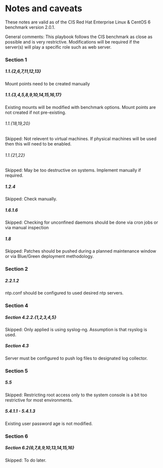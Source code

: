 # Notes and caveats

These notes are valid as of the CIS Red Hat Enterprise Linux & CentOS 6 benchmark version 2.0.1.

General comments: This playbook follows the CIS benchmark as close as possible and is very restrictive. Modifications will be required if the server(s) will play a specific role such as web server.

### Section 1

##### 1.1.{2,6,7,11,12,13}
Mount points need to be created manually

##### 1.1.{3,4,5,8,9,10,14,15,16,17}
Existing mounts will be modified with benchmark options.  Mount points are not created if not pre-existing.

###### 1.1.{18,19,20}
Skipped: Not relevent to virtual machines. If physical machines will be used then this will need to be enabled.

###### 1.1.{21,22}
Skipped: May be too destructive on systems. Implement manually if required.

##### 1.2.4
Skipped: Check manually.

##### 1.6.1.6
Skipped: Checking for unconfined daemons should be done via cron jobs or via manual inspection

##### 1.8
Skipped: Patches should be pushed during a planned maintenance window or via Blue/Green deployment methodology.

### Section 2

##### 2.2.1.2
ntp.conf should be configured to used desired ntp servers.

### Section 4

##### Section 4.2.2.{1,2,3,4,5}
Skipped: Only applied is using syslog-ng. Assumption is that rsyslog is used.

##### Section 4.3
Server must be configured to push log files to designated log collector.

### Section 5

##### 5.5
Skipped: Restricting root access only to the system console is a bit too restrictive for most environments.

##### 5.4.1.1 - 5.4.1.3
Existing user password age is not modified.

### Section 6

##### Section 6.2{6,7,8,9,10,13,14,15,16}
Skipped: To do later.